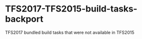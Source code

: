 # TFS2017-TFS2015-build-tasks-backport
TFS2017 bundled build tasks that were not available in TFS2015
